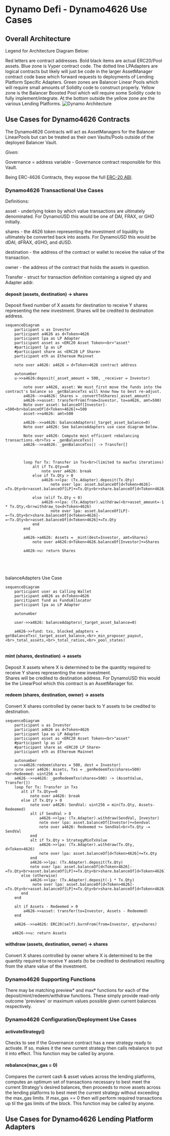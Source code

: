 # Dynamo Defi - Dynamo4626 Use Cases

## Overall Architecture

Legend for Architecture Diagram Below:

Red letters are contract addresses.
Bold black items are actual ERC20/Pool assets.
Blue zone is Vyper contract code.
    The dotted line LPAdapters are logical contracts but likely will 
    just be code in the larger AssetManager contract code base which forward requests to
    deployments of Lending Platform Specific Adapters.
Green zones are Balancer Linear Pools which will require small amounts
    of Solidity code to construct properly.
Yellow zone is the Balancer Boosted Pool which will require some Solidity
    code to fully implement/integrate.
At the bottom outside the yellow zone are the various Lending Platforms.
![Dynamo Architecture](dUSDdiagram.png "Dynamo Architecture")

## Use Cases for Dynamo4626 Contracts

The Dynamo4626 Contracts will act as AssetManagers for the Balancer LinearPools but can be treated as
their own Vaults/Pools outside of the deployed Balancer Vault.

*Given:*

Governance = address variable - Governance contract responsible for this Vault.

Being ERC-4626 Contracts, they expose the full [ERC-20 ABI](https://eips.ethereum.org/EIPS/eip-20).

### Dynamo4626 Transactional Use Cases

Definitions:

asset - underlying token by which value transactions are ultimately denominated.
        For DynamoUSD this would be one of DAI, FRAX, or GHO initially.

shares - the 4626 token representing the investment of liquidity to ultimately be converted back into assets.
        For DynamoUSD this would be dDAI, dFRAX, dGHO, and dUSD.

destination - the address of the contract or wallet to receive the value of the transaction.

owner   - the address of the contract that holds the assets in question.

Transfer - struct for transaction definition containing a signed qty and Adapter addr.
#### deposit (assets, destination) -> shares

Deposit fixed number of X assets for destination to receive Y shares representing the new investment.
Shares will be credited to destination address. 

```mermaid
sequenceDiagram
    participant u as Investor
    participant a4626 as d<Token>4626    
    participant lpa as LP Adapter
    participant asset as <ERC20 Asset Token><br>"asset"
    #participant lp as LP
    #participant share as <ERC20 LP Share>
    participant eth as Ethereum Mainnet
  
    note over a4626: a4626 = d<Token>4626 contract address

    autonumber
    u->>a4626:deposit(_asset_amount = 500, _receiver = Investor)

        note over a4626, asset: We must first move the funds into the contract's balance so _getBalanceTxs will know how to best re-adjust.    
        a4626-->>a4626: Shares = _convertToShares(_asset_amount)
        a4626->>asset: transferFrom(from=Investor, to=a4626, amt=500)
        Note over asset: balanceOf[Investor]-=500<br>balanceOf[d<Token>4626]+=500
        asset->>a4626: amt=500
      
        a4626-->>a4626: balanceAdapters(_target_asset_balance=0)
        Note over a4626: See balanceAdapters use case diagram below.
  
        Note over a4626: Compute most efficient rebalancing transactions.<br>Txs = _genBalanceTxs()
        a4626-->>a4626: _genBalanceTxs() -> Transfer[]



        loop for Tx: Transfer in Txs<br>(limited to maxTxs iterations)
            alt if Tx.Qty==0
                note over a4626: break
            else if Tx.Qty > 0
                a4626->>lpa: (Tx.Adapter).deposit(Tx.Qty)
                    note over lpa: asset.balanceOf[d<Token>4626]-=Tx.Qty<br>asset.balanceOf[LP]+=Tx.Qty<br>share.balanceOf[d<Token>4626]+=~Tx.Qty
                      
            else (elif Tx.Qty < 0)
                a4626->>lpa: (Tx.Adapter).withdraw(<br>asset_amount=-1 * Tx.Qty,<br>withdraw_to=d<Token>4626)
                    note over lpa: asset.balanceOf[LP]-=~Tx.Qty<br>share.balanceOf[d<Token>4626]-=~Tx.Qty<br>asset.balanceOf[d<Token>4626]+=Tx.Qty
            end
        end
      
        a4626->a4626: Assets = _mint(dest=Investor, amt=Shares)
            note over a4626:d<Token>4626.balanceOf[Investor]+=Shares
      
        a4626->u: return Shares
      
               
  
  
```

balanceAdapters Use Case 

```mermaid
sequenceDiagram
    participant user as Calling Wallet
    participant a4626 as d<Token>4626
    parcitipant fund as FundsAllocator
    participant lpa as LP Adapter

    autonumber 

    user->>a4626: balanceAdapters(_target_asset_balance=0)

    a4626->>fund: txs, blocked_adapters = getBalanceTxs(_target_asset_balance,<br>_min_proposer_payout,<br>_total_assets,<br>_total_ratios,<br>_pool_states)


```    

#### mint (shares, destination) -> assets

Deposit X assets where X is determined to be the quantity required to receive Y shares representing the new investment.  
Shares will be credited to destination address. For DynamoUSD this would be the LinearPool which this
contract is an AssetManager for.
#### redeem (shares, destination, owner) -> assets

Convert X shares controlled by owner back to Y assets to be credited to destination.
```mermaid
sequenceDiagram
    participant u as Investor
    participant a4626 as d<Token>4626
    participant lpa as LP Adapter
    participant asset as <ERC20 Asset Token><br>"asset"
    #participant lp as LP
    #participant share as <ERC20 LP Share>
    participant eth as Ethereum Mainnet
  
    autonumber
    u->>a4626:redeem(shares = 500, dest = Investor)
    note over a4626: Assets, Txs = _genRedeemTxs(shares=500)<br>Redeemed: uint256 = 0
    a4626-->>a4626: _genRedeemTxs(shares=500) -> (AssetValue, Transfer[])
    loop for Tx: Transfer in Txs
       alt if Tx.Qty==0
           note over a4626: break
       else if Tx.Qty > 0
           note over a4626: SendVal: uint256 = min(Tx.Qty, Assets-Redeemed)
           alt if SendVal > 0
               a4626->>lpa: (Tx.Adapter).withdraw(SendVal, Investor)
               note over lpa: asset.balanceOf[Investor]+=Sendval
               note over a4626: Redeemed += SendVal<br>Tx.Qty -= SendVal
           end
           alt if Tx.Qty > StrategyMinTxValue
               a4626->>lpa: (Tx.Adapter).withdraw(Tx.Qty, d<Token>4626)
               note over lpa: asset.balanceOf[d<Token>4626]+=Tx.Qty
           end
           a4626->>lpa: (Tx.Adapter).deposit(Tx.Qty)
           note over lpa: asset.balanceOf[d<Token>4626]-=Tx.Qty<br>asset.balanceOf[LP]+=Tx.Qty<br>share.balanceOf[d<Token>4626]+=~Tx.Qty
       else (otherwise)
           a4626->>lpa: (Tx.Adapter).deposit(-1 * Tx.Qty)
            note over lpa: asset.balanceOf[d<Token>4626]-=Tx.Qty<br>asset.balanceOf[LP]+=Tx.Qty<br>share.balanceOf[d<Token>4626]+=~Tx.Qty
       end    
    end
  
    alt if Assets - Redeemed > 0
        a4626->>asset: transfer(to=Investor, Assets - Redeemed)
    end
  
    a4626-->>a4626: ERC20(self).burnFrom(from=Investor, qty=shares)
   
   a4626->>u: return Assets
```
#### withdraw (assets, destination, owner) -> shares

Convert X shares controlled by owner where X is determined to be the quantity required to receive Y assets 
(to be credited to destination) resulting from the share value of the investment.
### Dynamo4626 Supporting Functions

There may be matching preview* and max* functions for each of the deposit/mint/redeem/withdraw functions.
These simply provide read-only outcome 'previews' or maximum values possible given current balances respectively.
### Dynamo4626 Configuration/Deployment Use Cases

#### activateStrategy()

Checks to see if the Governance contract has a new strategy ready to activate. 
If so, makes it the new current strategy then calls rebalance to put it into effect.
This function may be called by anyone.
#### rebalance(max_gas = 0)

Compares the current cash & asset values across the lending platforms, computes an
optimum set of transactions necessary to best meet the current Strategy's desired 
balances, then proceeds to move assets across the lending platforms to best meet the
current strategy without exceeding the max_gas limits. If max_gas == 0 then will perform
required transactions up til the gas limits of the block.
This function may be called by anyone.
## Use Cases for Dynamo4626 Lending Platform Adapters

